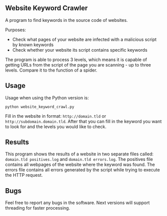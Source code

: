 ## Website Keyword Crawler

A program to find keywords in the source code of websites.

Purposes:
* Check what pages of your website are infected with a malicious script by known keywords
* Check whether your website its script contains specific keywords

The program is able to process 3 levels, which means it is capable of getting URLs from the script of the page you are scanning - up to three levels.
Compare it to the function of a spider.

## Usage

Usage when using the Python version is:

`python website_keyword_crawl.py`

Fill in the website in format: `http://domain.tld` or `http://subdomain.domain.tld`.
After that you can fill in the keyword you want to look for and the levels you would like to check.

## Results

This program shows the results of a website in two separate files called: `domain.tld positives.log` and `domain.tld errors.log`.
The positives file contains all webpages of the website where the keyword was found. The errors file contains all errors generated by the script while trying to execute the HTTP request.

## Bugs

Feel free to report any bugs in the software. Next versions will support threading for faster processing.